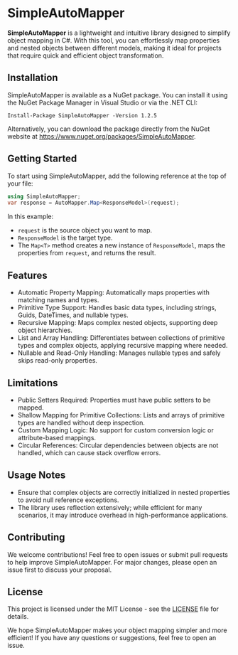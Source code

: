 # SimpleAutoMapper
**SimpleAutoMapper** is a lightweight and intuitive library designed to simplify object mapping in C#. With this tool, you can effortlessly map properties and nested objects between different models, making it ideal for projects that require quick and efficient object transformation.

## Installation
SimpleAutoMapper is available as a NuGet package. You can install it using the NuGet Package Manager in Visual Studio or via the .NET CLI:

```shell
Install-Package SimpleAutoMapper -Version 1.2.5
```
Alternatively, you can download the package directly from the NuGet website at https://www.nuget.org/packages/SimpleAutoMapper.

## Getting Started
To start using SimpleAutoMapper, add the following reference at the top of your file:

```C#
using SimpleAutoMapper;
var response = AutoMapper.Map<ResponseModel>(request);
```

In this example:

- `request` is the source object you want to map.
- `ResponseModel` is the target type.
- The `Map<T>` method creates a new instance of `ResponseModel`, maps the properties from `request`, and returns the result.

## Features
- Automatic Property Mapping: Automatically maps properties with matching names and types.
- Primitive Type Support: Handles basic data types, including strings, Guids, DateTimes, and nullable types.
- Recursive Mapping: Maps complex nested objects, supporting deep object hierarchies.
- List and Array Handling: Differentiates between collections of primitive types and complex objects, applying recursive mapping where needed.
- Nullable and Read-Only Handling: Manages nullable types and safely skips read-only properties.

## Limitations
- Public Setters Required: Properties must have public setters to be mapped.
- Shallow Mapping for Primitive Collections: Lists and arrays of primitive types are handled without deep inspection.
- Custom Mapping Logic: No support for custom conversion logic or attribute-based mappings.
- Circular References: Circular dependencies between objects are not handled, which can cause stack overflow errors.

## Usage Notes
- Ensure that complex objects are correctly initialized in nested properties to avoid null reference exceptions.
- The library uses reflection extensively; while efficient for many scenarios, it may introduce overhead in high-performance applications.

## Contributing
We welcome contributions! Feel free to open issues or submit pull requests to help improve SimpleAutoMapper. For major changes, please open an issue first to discuss your proposal.

## License
This project is licensed under the MIT License - see the [LICENSE](https://github.com/NetoBatista/simple_auto_mapper?tab=MIT-1-ov-file) file for details.

We hope SimpleAutoMapper makes your object mapping simpler and more efficient! If you have any questions or suggestions, feel free to open an issue.
